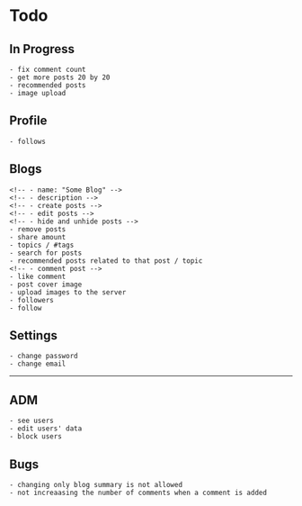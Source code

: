 # Todo

## In Progress

    - fix comment count
    - get more posts 20 by 20
    - recommended posts
    - image upload

## Profile

    - follows

## Blogs

    <!-- - name: "Some Blog" -->
    <!-- - description -->
    <!-- - create posts -->
    <!-- - edit posts -->
    <!-- - hide and unhide posts -->
    - remove posts
    - share amount
    - topics / #tags
    - search for posts
    - recommended posts related to that post / topic
    <!-- - comment post -->
    - like comment
    - post cover image
    - upload images to the server
    - followers
    - follow

## Settings

    - change password
    - change email

---

## ADM

    - see users
    - edit users' data
    - block users

## Bugs

    - changing only blog summary is not allowed
    - not increaasing the number of comments when a comment is added
